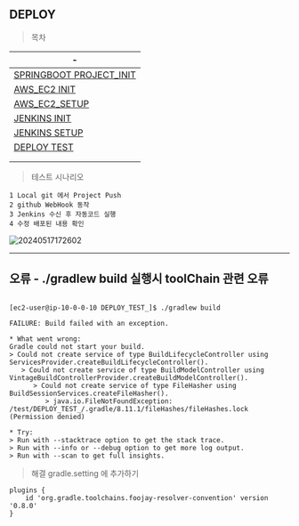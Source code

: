 DEPLOY
---
> 목차 <br>

|-|
|-|
|[SPRINGBOOT PROJECT_INIT](./DOCUMENT/01_)|
|[AWS_EC2 INIT](./DOCUMENT/02_)|
|[AWS_EC2_SETUP](./DOCUMENT/03_)|
|[JENKINS INIT](./DOCUMENT/04_)|
|[JENKINS SETUP](./DOCUMENT/05_)|
|[DEPLOY TEST](./DOCUMENT/06_)|
|[]()|
|[]()|

> 테스트 시나리오
```
1 Local git 에서 Project Push
2 github WebHook 동작
3 Jenkins 수신 후 자동코드 실행
4 수정 배포된 내용 확인
```
![20240517172602](https://github.com/MY-ALL-LECTURE/DEPLOYMENT/assets/84259104/5315289d-50eb-4f9e-9e0b-8fe4fbdf16e1)

---
오류 - ./gradlew build  실행시 toolChain 관련 오류
---

```

[ec2-user@ip-10-0-0-10 DEPLOY_TEST_]$ ./gradlew build

FAILURE: Build failed with an exception.

* What went wrong:
Gradle could not start your build.
> Could not create service of type BuildLifecycleController using ServicesProvider.createBuildLifecycleController().
   > Could not create service of type BuildModelController using VintageBuildControllerProvider.createBuildModelController().
      > Could not create service of type FileHasher using BuildSessionServices.createFileHasher().
         > java.io.FileNotFoundException: /test/DEPLOY_TEST_/.gradle/8.11.1/fileHashes/fileHashes.lock (Permission denied)

* Try:
> Run with --stacktrace option to get the stack trace.
> Run with --info or --debug option to get more log output.
> Run with --scan to get full insights.
```
> 해결 gradle.setting 에 추가하기
```
plugins {
    id 'org.gradle.toolchains.foojay-resolver-convention' version '0.8.0'
}
```

